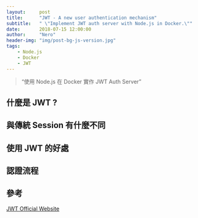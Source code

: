 ```yaml
---
layout:     post
title:      "JWT - A new user authentication mechanism"
subtitle:   " \"Implement JWT auth server with Node.js in Docker.\""
date:       2018-07-15 12:00:00
author:     "Nero"
header-img: "img/post-bg-js-version.jpg"
tags:
    - Node.js
    - Docker
    - JWT
---
```


> “使用 Node.js 在 Docker 實作 JWT Auth Server”

## 什麼是 JWT ?

## 與傳統 Session 有什麼不同

## 使用 JWT 的好處

## 認證流程

## 參考
[JWT Official Website](https://jwt.io/)
